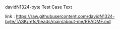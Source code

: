 davidN1324-byte
Test Case Text

link : https://raw.githubusercontent.com/davidN1324-byte/TASK/refs/heads/main/about-me/README.md
